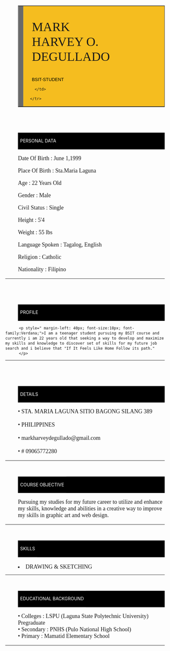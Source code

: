 <html>

<head>
<title> RESUME </title>
</head>

<style>

	.p2
	{
		margin-left: 40px;
		font-family: verdana;
		font-size:18px;
	}

	
	.td1
	{
		border-style: hidden;


	}


	.P1
	{
		margin-left:100px;
		margin-right: 280px;
	}
	
	.table 
	{
  margin-left: 40px;
  margin-top: 20px;
	}

    .table2
    {
    	margin-left: 40px;
    	margin-top:50px;
    }


</style>


<body >

<div class="table ">
<table border="1" cellpadding="5" cellspacing="5" style="background-color: dimgray;" >
	<tr>
	   <td>
<img src="ID.jpg" width="200" height="250" align="center"> </img>
       </td>
     
   <div class="td1">
        <td bgcolor="#f5bd1f" width="950">
        	<div class="P1">
        		<p style="font-family:Georgia; font-size: 40px; margin-bottom: 10px; margin-left: -80px;"> 
        		MARK HARVEY O. DEGULLADO</p> <br>
        		<p style="font-family:arial; margin-left: -80px; color: black;"> BSIT-STUDENT </p>
        	</div>
 
        </td>
   </div>
      
      </tr>
 
</table>
</div>
<br>

 <div class="table2">
<table bgcolor="BLACK">
	<tr>
		<td>
		<p style="color:white;">PERSONAL DATA</p>
	    </td>
	</tr>
</table>
</div>

<div class="p2">
<p>Date Of Birth      : June 1,1999</p>
<p>Place Of Birth     : Sta.Maria Laguna</p>
<p>Age                : 22 Years Old</p>
<p>Gender             : Male</p>
<p>Civil Status       : Single</p>
<p>Height             :  5'4</p>
<p>Weight             : 55 lbs</p>
<p>Language Spoken    : Tagalog, English</p>
<p>Religion           : Catholic</p>
<p>Nationality        : Filipino</p>
</div>
<hr color="black">

<br>
<div class="table2">
<table bgcolor="BLACK">
	<tr>
		<td>
		<p style="color:white;">PROFILE</p>
	    </td>
	</tr>
</table>
</div>

          <p style=" margin-left: 40px; font-size:18px; font-family:Verdana;">I am a teenager student pursuing my BSIT course and currently i am 22 years old that seeking a way to develop and maximize my skills and knowledge to discover set of skills for my future job search and i believe that "If It Feels Like Home Follow its path."
          </p>
 <hr color="black">

<br>
<div class="table2">
<table bgcolor="BLACK">
	<tr>
		<td>
		<p style="color:white;"> DETAILS</p>
	    </td>
	</tr>

</table>
</div>

<p style=" margin-left: 40px; font-size: 18px; font-family:Verdana;">• STA. MARIA LAGUNA SITIO BAGONG SILANG 389
<br>
<br>
 • PHILIPPINES 
<br>
<br>
• markharveydegullado@gmail.com
<br>
<br>
• # 09065772280
</p>

<hr color="black">

<div class="table2">
<table bgcolor="BLACK">
	<tr>
		<td>
		<p style="color:white;"> COURSE OBJECTIVE</p>
	    </td>
	</tr>

</table>
</div>
<p style="margin-left: 40px;font-family:Verdana; font-size: 18px;">Pursuing my studies for my future career to utilize and enhance my skills, knowledge and abilities in a creative way to improve my skills in graphic art and web design.
</p>
<hr color="black">

<div class="table2">
<table bgcolor="BLACK">
	<tr>
		<td>
		<p style="color:white;"> SKILLS</p>
	    </td>
	</tr>	
</table>
</div>
<li style=" margin-left:40px; margin-top: 20px; font-family:Verdana; font-size: 18px;">DRAWING & SKETCHING</li>
<hr color="black">
<div class="table2">
<table bgcolor="BLACK">
	<tr>
		<td>
		<p style="color:white;"> EDUCATIONAL BACKGROUND</p>
	    </td>
	</tr>	
</table>
</div>
<p style="margin-left:40px; font-size:18px; font-family:Verdana;">
   • Colleges : LSPU (Laguna State Polytechnic University) Pregraduate <br>
   • Secondary : PNHS (Pulo National High School) <br>
   • Primary : Mamatid Elementary School <br></p>
   <hr color="black">
  
</body>
</html>
